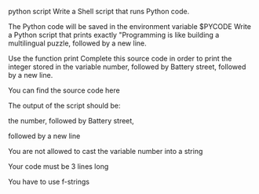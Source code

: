 python script
Write a Shell script that runs Python code.



The Python code will be saved in the environment variable $PYCODE
Write a Python script that prints exactly "Programming is like building a multilingual puzzle, followed by a new line.



Use the function print
Complete this source code in order to print the integer stored in the variable number, followed by Battery street, followed by a new line.



You can find the source code here

The output of the script should be:

the number, followed by Battery street,

followed by a new line

You are not allowed to cast the variable number into a string

Your code must be 3 lines long

You have to use f-strings
